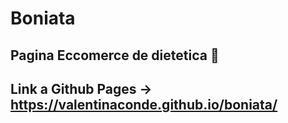 # Boniata 

## Pagina Eccomerce de dietetica 🛒
## Link a Github Pages -> https://valentinaconde.github.io/boniata/
